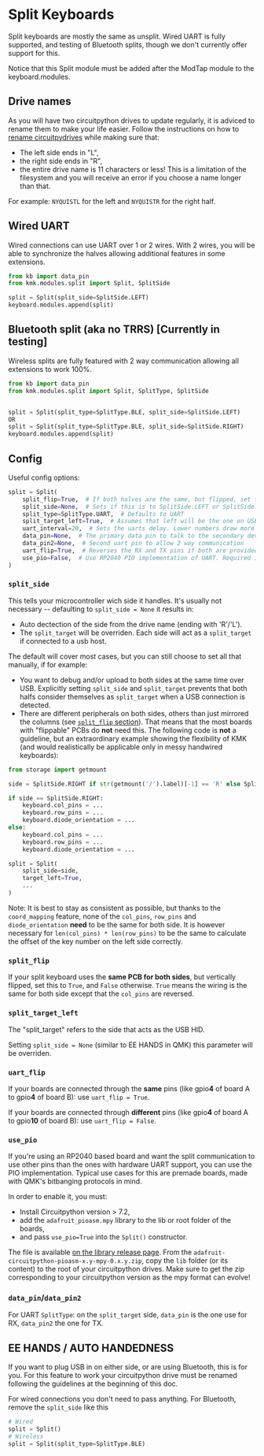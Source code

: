 # Split Keyboards
Split keyboards are mostly the same as unsplit. Wired UART is fully supported,
and testing of Bluetooth splits, though we don't currently offer support for this.

Notice that this Split module must be added after the ModTap module to the keyboard.modules.

## Drive names
As you will have two circuitpython drives to update regularly, it is adviced to rename them to make
your life easier.  Follow the instructions on how to [rename circuitpydrives](https://learn.adafruit.com/welcome-to-circuitpython/renaming-circuitpy) while making sure that:
 - The left side ends in "L",
 - the right side ends in "R",
 - the entire drive name is 11 characters or less! This is a limitation of the filesystem and you will receive an error if you choose a name longer than that.

For example: `NYQUISTL` for the left and `NYQUISTR` for the right half.

## Wired UART
Wired connections can use UART over 1 or 2 wires. With 2 wires, you will be able
to synchronize the halves allowing additional features in some extensions.
```python
from kb import data_pin
from kmk.modules.split import Split, SplitSide

split = Split(split_side=SplitSide.LEFT)
keyboard.modules.append(split)
```

## Bluetooth split (aka no TRRS) [Currently in testing]
Wireless splits are fully featured with 2 way communication allowing all extensions to work 100%.
```python
from kb import data_pin
from kmk.modules.split import Split, SplitType, SplitSide


split = Split(split_type=SplitType.BLE, split_side=SplitSide.LEFT)
OR
split = Split(split_type=SplitType.BLE, split_side=SplitSide.RIGHT)
keyboard.modules.append(split)
```

## Config
Useful config options:
```python
split = Split(
    split_flip=True,  # If both halves are the same, but flipped, set this True
    split_side=None,  # Sets if this is to SplitSide.LEFT or SplitSide.RIGHT, or use EE hands
    split_type=SplitType.UART,  # Defaults to UART
    split_target_left=True,  # Assumes that left will be the one on USB. Set to False if it will be the right
    uart_interval=20,  # Sets the uarts delay. Lower numbers draw more power
    data_pin=None,  # The primary data pin to talk to the secondary device with
    data_pin2=None,  # Second uart pin to allow 2 way communication
    uart_flip=True,  # Reverses the RX and TX pins if both are provided
    use_pio=False,  # Use RP2040 PIO implementation of UART. Required if you want to use other pins than RX/TX
)

```

### `split_side`
This tells your microcontroller wich side it handles. It's usually not necessary -- defaulting to `split_side = None` it results in:
- Auto dectection of the side from the drive name (ending with 'R'/'L').
- The `split_target` will be overriden. Each side will act as a `split_target` if connected to a usb host.


The default will cover most cases, but you can still choose to set all that manually, if for example:
- You want to debug and/or upload to both sides at the same time over USB. Explicitly setting `split_side` and `split_target` prevents that both halfs consider themselves as `split_target` when a USB connection is detected.
- There are different peripherals on both sides, others than just mirrored the columns (see [`split_flip` section](#split_flip)). That means that the most boards with "flippable" PCBs do **not** need this. The following code is **not** a guideline, but an extraordinary example showing the flexibility of KMK (and would realistically be applicable only in messy handwired keyboards):

```python
from storage import getmount

side = SplitSide.RIGHT if str(getmount('/').label)[-1] == 'R' else SplitSide.LEFT

if side == SplitSide.RIGHT:
    keyboard.col_pins = ...
    keyboard.row_pins = ...
    keyboard.diode_orientation = ...
else:
    keyboard.col_pins = ...
    keyboard.row_pins = ...
    keyboard.diode_orientation = ...

split = Split(
    split_side=side,
    target_left=True,
    ...
)
```

Note: It is best to stay as consistent as possible, but thanks to the `coord_mapping` feature, none of the `col_pins`, `row_pins` and `diode_orientation` **need** to be the same for both side.
It is however necessary for `len(col_pins) * len(row_pins)` to be the same to calculate the offset of the key number on the left side correctly.

### `split_flip`
If your split keyboard uses the **same PCB for both sides**, but vertically flipped, set this to `True`, and `False` otherwise. `True` means the wiring is the same for both side except that the `col_pins` are reversed.

### `split_target_left`
The "split_target" refers to the side that acts as the USB HID.

Setting `split_side = None` (similar to EE HANDS in QMK) this parameter will be overriden.

### `uart_flip`
If your boards are connected through the **same** pins (like gpio**4** of board A to gpio**4** of board B): use `uart_flip = True`.

If your boards are connected through **different** pins (like gpio**4** of board A to gpio**10** of board B): use `uart_flip = False`.


### `use_pio`
If you're using an RP2040 based board and want the split communication to use other pins than the ones with hardware UART support, you can use the PIO implementation. Typical use cases for this are premade boards, made with QMK's bitbanging protocols in mind.

In order to enable it, you must:

- Install Circuitpython version > 7.2,
- add the `adafruit_pioasm.mpy` library to the lib or root folder of the boards,
- and pass `use_pio=True` into the `Split()` constructor.

The file is available [on the library release page](https://github.com/adafruit/Adafruit_CircuitPython_PIOASM/releases). From the `adafruit-circuitpython-pioasm-x.y-mpy-0.x.y.zip`, copy the `lib` folder (or its content) to the root of your circuitpython drives. Make sure to get the zip corresponding to your circuitpython version as the mpy format can evolve!


### `data_pin`/`data_pin2`
For UART `SplitType`: on the `split_target` side, `data_pin` is the one use for RX, `data_pin2` the one for TX.

## EE HANDS / AUTO HANDEDNESS
If you want to plug USB in on either side, or are using Bluetooth, this is for you. For this feature to work your circuitpython drive must be renamed following the guidelines at the beginning of this doc.

For wired connections you don't need to pass anything. For Bluetooth, remove the `split_side` like this
```python
# Wired
split = Split()
# Wireless
split = Split(split_type=SplitType.BLE)
```
